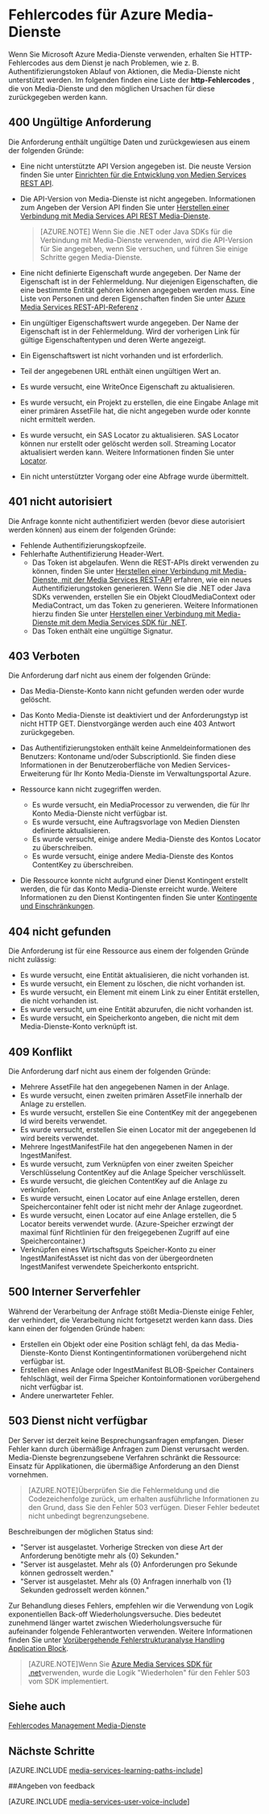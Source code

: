 <properties
    pageTitle="Azure Media-Dienste Fehlercodes | Microsoft Azure"
    description="Das Thema bietet einen Überblick über Fehlercodes Azure Media-Dienste."
    authors="Juliako"
    manager="erikre"
    editor=""
    services="media-services"
    documentationCenter=""/>

<tags
    ms.service="media-services"
    ms.workload="media"
    ms.tgt_pltfrm="na"
    ms.devlang="na"
    ms.topic="article"
    ms.date="10/25/2016" 
    ms.author="juliako"/>

# <a name="azure-media-services-error-codes"></a>Fehlercodes für Azure Media-Dienste

Wenn Sie Microsoft Azure Media-Dienste verwenden, erhalten Sie HTTP-Fehlercodes aus dem Dienst je nach Problemen, wie z. B. Authentifizierungstoken Ablauf von Aktionen, die Media-Dienste nicht unterstützt werden. Im folgenden finden eine Liste der **http-Fehlercodes** , die von Media-Dienste und den möglichen Ursachen für diese zurückgegeben werden kann.  
  
## <a name="400-bad-request"></a>400 Ungültige Anforderung

Die Anforderung enthält ungültige Daten und zurückgewiesen aus einem der folgenden Gründe:

- Eine nicht unterstützte API Version angegeben ist. Die neuste Version finden Sie unter [Einrichten für die Entwicklung von Medien Services REST API](media-services-rest-how-to-use.md).
- Die API-Version von Media-Dienste ist nicht angegeben. Informationen zum Angeben der Version API finden Sie unter [Herstellen einer Verbindung mit Media Services API REST Media-Dienste](media-services-rest-connect-programmatically.md). 
   
    >[AZURE.NOTE] Wenn Sie die .NET oder Java SDKs für die Verbindung mit Media-Dienste verwenden, wird die API-Version für Sie angegeben, wenn Sie versuchen, und führen Sie einige Schritte gegen Media-Dienste.
- Eine nicht definierte Eigenschaft wurde angegeben. Der Name der Eigenschaft ist in der Fehlermeldung. Nur diejenigen Eigenschaften, die eine bestimmte Entität gehören können angegeben werden muss. Eine Liste von Personen und deren Eigenschaften finden Sie unter [Azure Media Services REST-API-Referenz](http://msdn.microsoft.com/library/azure/hh973617.aspx) .
- Ein ungültiger Eigenschaftswert wurde angegeben. Der Name der Eigenschaft ist in der Fehlermeldung. Wird der vorherigen Link für gültige Eigenschaftentypen und deren Werte angezeigt.
- Ein Eigenschaftswert ist nicht vorhanden und ist erforderlich.
- Teil der angegebenen URL enthält einen ungültigen Wert an.
- Es wurde versucht, eine WriteOnce Eigenschaft zu aktualisieren.
- Es wurde versucht, ein Projekt zu erstellen, die eine Eingabe Anlage mit einer primären AssetFile hat, die nicht angegeben wurde oder konnte nicht ermittelt werden.
- Es wurde versucht, ein SAS Locator zu aktualisieren. SAS Locator können nur erstellt oder gelöscht werden soll. Streaming Locator aktualisiert werden kann. Weitere Informationen finden Sie unter [Locator](http://msdn.microsoft.com/library/azure/hh974308.aspx).
- Ein nicht unterstützter Vorgang oder eine Abfrage wurde übermittelt. 

## <a name="401-unauthorized"></a>401 nicht autorisiert

Die Anfrage konnte nicht authentifiziert werden (bevor diese autorisiert werden können) aus einem der folgenden Gründe:

- Fehlende Authentifizierungskopfzeile.
- Fehlerhafte Authentifizierung Header-Wert.
    - Das Token ist abgelaufen. Wenn die REST-APIs direkt verwenden zu können, finden Sie unter [Herstellen einer Verbindung mit Media-Dienste, mit der Media Services REST-API](media-services-rest-connect_programmatically.md) erfahren, wie ein neues Authentifizierungstoken generieren. Wenn Sie die .NET oder Java SDKs verwenden, erstellen Sie ein Objekt CloudMediaContext oder MediaContract, um das Token zu generieren. Weitere Informationen hierzu finden Sie unter [Herstellen einer Verbindung mit Media-Dienste mit dem Media Services SDK für .NET](media-services-dotnet-connect-programmatically.md).
    - Das Token enthält eine ungültige Signatur.</li></ul></li></ul>

## <a name="403-forbidden"></a>403 Verboten

Die Anforderung darf nicht aus einem der folgenden Gründe:

- Das Media-Dienste-Konto kann nicht gefunden werden oder wurde gelöscht.
- Das Konto Media-Dienste ist deaktiviert und der Anforderungstyp ist nicht HTTP GET. Dienstvorgänge werden auch eine 403 Antwort zurückgegeben.
- Das Authentifizierungstoken enthält keine Anmeldeinformationen des Benutzers: Kontoname und/oder SubscriptionId. Sie finden diese Informationen in der Benutzeroberfläche von Medien Services-Erweiterung für Ihr Konto Media-Dienste im Verwaltungsportal Azure.
- Ressource kann nicht zugegriffen werden.
    - Es wurde versucht, ein MediaProcessor zu verwenden, die für Ihr Konto Media-Dienste nicht verfügbar ist.
    - Es wurde versucht, eine Auftragsvorlage von Medien Diensten definierte aktualisieren.
    - Es wurde versucht, einige andere Media-Dienste des Kontos Locator zu überschreiben.
    - Es wurde versucht, einige andere Media-Dienste des Kontos ContentKey zu überschreiben.

- Die Ressource konnte nicht aufgrund einer Dienst Kontingent erstellt werden, die für das Konto Media-Dienste erreicht wurde. Weitere Informationen zu den Dienst Kontingenten finden Sie unter [Kontingente und Einschränkungen](media-services-quotas-and-limitations.md).

## <a name="404-not-found"></a>404 nicht gefunden

Die Anforderung ist für eine Ressource aus einem der folgenden Gründe nicht zulässig:

- Es wurde versucht, eine Entität aktualisieren, die nicht vorhanden ist.
- Es wurde versucht, ein Element zu löschen, die nicht vorhanden ist.
- Es wurde versucht, ein Element mit einem Link zu einer Entität erstellen, die nicht vorhanden ist.
- Es wurde versucht, um eine Entität abzurufen, die nicht vorhanden ist.
- Es wurde versucht, ein Speicherkonto angeben, die nicht mit dem Media-Dienste-Konto verknüpft ist.  

## <a name="409-conflict"></a>409 Konflikt

Die Anforderung darf nicht aus einem der folgenden Gründe:

- Mehrere AssetFile hat den angegebenen Namen in der Anlage.
- Es wurde versucht, einen zweiten primären AssetFile innerhalb der Anlage zu erstellen.
- Es wurde versucht, erstellen Sie eine ContentKey mit der angegebenen Id wird bereits verwendet.
- Es wurde versucht, erstellen Sie einen Locator mit der angegebenen Id wird bereits verwendet.
- Mehrere IngestManifestFile hat den angegebenen Namen in der IngestManifest.
- Es wurde versucht, zum Verknüpfen von einer zweiten Speicher Verschlüsselung ContentKey auf die Anlage Speicher verschlüsselt.
- Es wurde versucht, die gleichen ContentKey auf die Anlage zu verknüpfen.
- Es wurde versucht, einen Locator auf eine Anlage erstellen, deren Speichercontainer fehlt oder ist nicht mehr der Anlage zugeordnet.
- Es wurde versucht, einen Locator auf eine Anlage erstellen, die 5 Locator bereits verwendet wurde. (Azure-Speicher erzwingt der maximal fünf Richtlinien für den freigegebenen Zugriff auf eine Speichercontainer.)
- Verknüpfen eines Wirtschaftsguts Speicher-Konto zu einer IngestManifestAsset ist nicht das von der übergeordneten IngestManifest verwendete Speicherkonto entspricht.  

## <a name="500-internal-server-error"></a>500 Interner Serverfehler

Während der Verarbeitung der Anfrage stößt Media-Dienste einige Fehler, der verhindert, die Verarbeitung nicht fortgesetzt werden kann dass. Dies kann einen der folgenden Gründe haben:

- Erstellen ein Objekt oder eine Position schlägt fehl, da das Media-Dienste-Konto Dienst Kontingentinformationen vorübergehend nicht verfügbar ist.
- Erstellen eines Anlage oder IngestManifest BLOB-Speicher Containers fehlschlägt, weil der Firma Speicher Kontoinformationen vorübergehend nicht verfügbar ist.
- Andere unerwarteter Fehler. 

## <a name="503-service-unavailable"></a>503 Dienst nicht verfügbar

Der Server ist derzeit keine Besprechungsanfragen empfangen. Dieser Fehler kann durch übermäßige Anfragen zum Dienst verursacht werden. Media-Dienste begrenzungsebene Verfahren schränkt die Ressource: Einsatz für Applikationen, die übermäßige Anforderung an den Dienst vornehmen.

>[AZURE.NOTE]Überprüfen Sie die Fehlermeldung und die Codezeichenfolge zurück, um erhalten ausführliche Informationen zu den Grund, dass Sie den Fehler 503 verfügen. Dieser Fehler bedeutet nicht unbedingt begrenzungsebene.

Beschreibungen der möglichen Status sind:

- "Server ist ausgelastet. Vorherige Strecken von diese Art der Anforderung benötigte mehr als {0} Sekunden."
- "Server ist ausgelastet. Mehr als {0} Anforderungen pro Sekunde können gedrosselt werden."
- "Server ist ausgelastet. Mehr als {0} Anfragen innerhalb von {1} Sekunden gedrosselt werden können."

Zur Behandlung dieses Fehlers, empfehlen wir die Verwendung von Logik exponentiellen Back-off Wiederholungsversuche. Dies bedeutet zunehmend länger wartet zwischen Wiederholungsversuche für aufeinander folgende Fehlerantworten verwenden.  Weitere Informationen finden Sie unter [Vorübergehende Fehlerstrukturanalyse Handling Application Block](https://msdn.microsoft.com/library/hh680905.aspx). 

>[AZURE.NOTE]Wenn Sie [Azure Media Services SDK für .net](https://github.com/Azure/azure-sdk-for-media-services/tree/master)verwenden, wurde die Logik "Wiederholen" für den Fehler 503 vom SDK implementiert.  
  
## <a name="see-also"></a>Siehe auch  

[Fehlercodes Management Media-Dienste](http://msdn.microsoft.com/library/windowsazure/dn167016.aspx)

## <a name="next-steps"></a>Nächste Schritte

[AZURE.INCLUDE [media-services-learning-paths-include](../../includes/media-services-learning-paths-include.md)]

##<a name="provide-feedback"></a>Angeben von feedback

[AZURE.INCLUDE [media-services-user-voice-include](../../includes/media-services-user-voice-include.md)]
